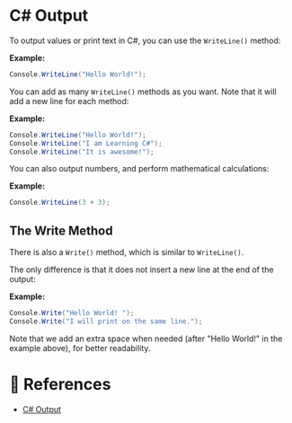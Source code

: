 # C# Output

To output values or print text in C#, you can use the `WriteLine()` method:

**Example:**

```cs
Console.WriteLine("Hello World!");
```

You can add as many `WriteLine()` methods as you want. Note that it will add a new line for each method:

**Example:**

```cs
Console.WriteLine("Hello World!");
Console.WriteLine("I am Learning C#");
Console.WriteLine("It is awesome!");
```

You can also output numbers, and perform mathematical calculations:

**Example:**

```cs
Console.WriteLine(3 + 3);
```

## The Write Method

There is also a `Write()` method, which is similar to `WriteLine()`.

The only difference is that it does not insert a new line at the end of the output:

**Example:**

```cs
Console.Write("Hello World! ");
Console.Write("I will print on the same line.");
```

Note that we add an extra space when needed (after "Hello World!" in the example above), for better readability.

# 📜 References

- [C# Output](https://www.w3schools.com/cs/cs_output.php)
